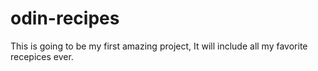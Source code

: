 # odin-recipes

This is going to be my first amazing project, It will include all my favorite recepices ever.

